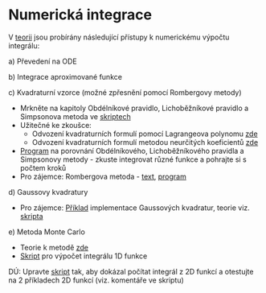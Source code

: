 # Numerická integrace
V [teorii](numint_skriptum.pdf) jsou probírány následující přístupy k numerickému výpočtu integrálu:

a) Převedení na ODE

b) Integrace aproximované funkce

c) Kvadraturní vzorce (možné zpřesnění pomocí Rombergovy metody)
* Mrkněte na kapitoly Obdélníkové pravidlo, Lichoběžníkové pravidlo a Simpsonova metoda ve [skriptech](numint_skriptum.pdf)
* Užitečné ke zkoušce: 
  * Odvození kvadraturních formulí pomocí Lagrangeova polynomu [zde](odvozeni_integrace_Lagrange.pdf)
  * Odvození kvadraturních formulí metodou neurčitých koeficientů [zde](odvozeni_integrace_neurckoef.pdf)
* [Program](nintegral.m) na porovnání Obdélníkového, Lichoběžníkového pravidla a Simpsonovy metody - zkuste integrovat různé funkce a pohrajte si s počtem kroků
* Pro zájemce: Rombergova metoda - [text](teorie_Rombergova_metoda.pdf), [program](romberg.m)

d) Gaussovy kvadratury
* Pro zájemce: [Příklad](gaussint.m) implementace Gaussových kvadratur, teorie viz. [skripta](numint_skriptum.pdf)

e) Metoda Monte Carlo
* Teorie k metodě [zde](teorie_MC.pdf)
* [Skript](MC_k_doplneni.m) pro výpočet integrálu 1D funkce

DÚ: Upravte [skript](MC_k_doplneni.m) tak, aby dokázal počítat integrál z 2D funkcí a otestujte na 2 příkladech 2D funkcí (viz. komentáře ve skriptu)
